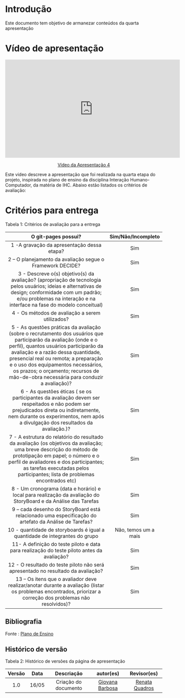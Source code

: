 # Introdução

Este documento tem objetivo de armanezar conteúdos da quarta apresentação



# Vídeo de apresentação 

<p style="text-align: center"><iframe width="560" height="315" src="https://www.youtube.com/9qwmHzhauBY" title="YouTube video player" frameborder="0" allow="accelerometer; autoplay; clipboard-write; encrypted-media; gyroscope; picture-in-picture; web-share" referrerpolicy="strict-origin-when-cross-origin" allowfullscreen></iframe></p>
<p style="text-align: center"><a href="https://youtu.be/9qwmHzhauBY" target="blanket">Vídeo da Apresentação 4</a></p>



Este video descreve a apresentação que foi realizada na quarta etapa do projeto, inspirada no plano de ensino da disciplina Interação Humano-Computador, da matéria de IHC. Abaixo estão listados os critérios de avaliação:
# Critérios para entrega

Tabela 1: Critérios de avaliação para a entrega 

| O git-pages possui?     | Sim/Não/Incompleto |
| :--------: | :----: |     
1 -A gravação da apresentação dessa etapa? |Sim
2 – O planejamento da avaliação segue o Framework DECIDE? |Sim
3 - Descreve o(s) objetivo(s) da avaliação? (apropriação de tecnologia pelos usuários; ideias e alternativas de design; conformidade com um padrão; e/ou problemas na interação e na interface na fase do modelo conceitual) |Sim
4 - Os métodos de avaliação a serem utilizados?|Sim
5 - As questões práticas da avaliação (sobre o recrutamento dos usuários que participarão da avaliação (onde e o perfil), quantos usuários participarão da avaliação e a razão dessa quantidade, presencial real ou remota; a preparação e o uso dos equipamentos necessários, os prazos; o orçamento; recursos de mão-de-obra necessária para conduzir a avaliação)? | Sim
6 - As questões éticas ( se os participantes da avaliação devem ser respeitados e não podem ser prejudicados direta ou indiretamente, nem durante os experimentos, nem após a divulgação dos resultados da avaliação.)?| Sim
7 -  A estrutura do relatório do resultado da avaliação (os objetivos da avaliação; uma breve descrição do método de prototipação em papel; o número e o perfil de avaliadores e dos participantes; as tarefas executadas pelos participantes; lista de problemas encontrados etc) |Sim
8 -  Um cronograma (data e horário) e local para realização da avaliação do StoryBoard e da Análise das Tarefas |Sim
9 – cada desenho do StoryBoard está relacionado uma especificação do artefato da Análise de Tarefas? | Sim
10 - quantidade de storyboards é igual a quantidade de integrantes do grupo|Não, temos um a mais
11- A definição do teste piloto e data para realização do teste piloto antes da avaliação?| Sim
12 - O resultado do teste piloto não será apresentado no resultado da avaliação?| Sim
13 –  Os itens que o avaliador deve realizar/anotar durante a avaliação (listar os problemas encontrados, priorizar a correção dos problemas não resolvidos)?|Sim


## Bibliografia 
Fonte : [Plano de Ensino](https://aprender3.unb.br/pluginfile.php/2843624/mod_resource/content/48/Plano_de_Ensino%20FIHC%20012024%20Turma%201.pdf)

## Histórico de versão

Tabela 2: Histórico de versões da página de apresentação

|                            Versão                             |              Data               |                    Descriação                     | autor(es)           |  Revisor(es)          |
| :----------------------------------------------------------: | :-------------------------------: | :-------------------------------------------------: | :-------------------------------: |  :-------------------------------: | 
| 1.0 |  16/05  | Criação do documento |[Giovana Barbosa ](https://github.com/gio221)| [Renata Quadros](https://github.com/Renatinha28) | 16/05 |

